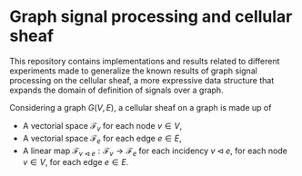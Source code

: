 # Graph signal processing and cellular sheaf  

This repository contains implementations and results related to different experiments made to generalize the known results of graph signal processing on the cellular sheaf, a more expressive data structure that expands the domain of definition of signals over a graph.

Considering a graph $G(V,E)$, a cellular sheaf on a graph is made up of
+ A vectorial space $\mathcal{F}_v$ for each node $v \in V$,
+ A vectorial space $\mathcal{F}_e$ for each edge $e \in E$,
+ A linear map $\mathcal{F}_{v \triangleleft e} : \mathcal{F}_v \rightarrow \mathcal{F}_e$ for each incidency $v \triangleleft e$, for each node $v \in V$, for each edge $e \in E$.
